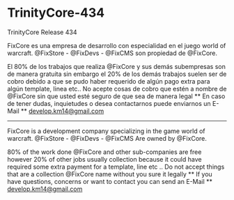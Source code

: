 # TrinityCore-434
TrinityCore Release 434

FixCore es una empresa de desarrollo con especialidad en el juego world of warcraft.
@FixStore - @FixDevs - @FixCMS son propiedad de @FixCore.

El 80% de los trabajos que realiza @FixCore y sus demás subempresas son de manera gratuita sin embargo el 20% de los demás trabajos suelen ser de cobro debido a que se pudo haber requerido de algún pago extra para algún template, linea etc..
No acepte cosas de cobro que estén a nombre de @FixCore sin que usted esté seguro de que sea de manera legal
** En caso de tener dudas, inquietudes o desea contactarnos puede enviarnos un E-Mail ** develop.km14@gmail.com

---------

FixCore is a development company specializing in the game world of warcraft.
@FixStore - @FixDevs - @FixCMS Are owned by @FixCore.

80% of the work done @FixCore and other sub-companies are free however 20% of other jobs usually collection because it could have required some extra payment for a template, line etc ..
Do not accept things that are a collection @FixCore name without you sure it legally
** If you have questions, concerns or want to contact you can send an E-Mail ** develop.km14@gmail.com
